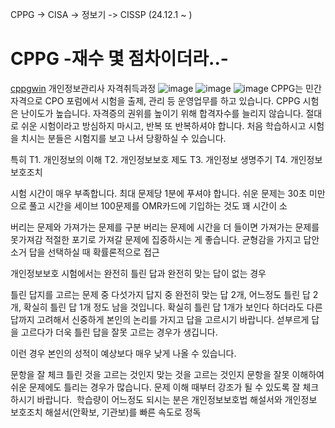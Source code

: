 CPPG -> CISA -> 정보기 -> CISSP
(24.12.1 ~ )
# CPPG -재수 몇 점차이더라..-
[cppgwin](https://cafe.naver.com/cppgwin)
개인정보관리사 자격취득과정
![image](https://github.com/user-attachments/assets/80e81f4a-56b6-4c55-9ba8-42da6b49daa2)
![image](https://github.com/user-attachments/assets/827f0a26-fd97-454a-b636-cbeda3f64030)
![image](https://github.com/user-attachments/assets/517e8edd-b352-4f36-83aa-9477ee9def0c)
CPPG는 민간자격으로 CPO 포럼에서 시험을 출제, 관리 등 운영업무를 하고 있습니다.
CPPG 시험은 난이도가 높습니다. 
자격증의 권위를 높이기 위해 합격자수를 늘리지 않습니다.
절대로 쉬운 시험이라고 방심하지 마시고, 반복 또 반복하셔야 합니다.
처음 학습하시고 시험을 치시는 분들은 시험지를 보고 나서 당황하실 수 있습니다.


특히 
T1. 개인정보의 이해
T2. 개인정보보호 제도
T3. 개인정보 생명주기 
T4. 개인정보 보호조치


시험 시간이 매우 부족합니다.
최대 문제당 1분에 푸셔야 합니다. 
쉬운 문제는 30초 미만으로 풀고 시간을 세이브
100문제를 OMR카드에 기입하는 것도 꽤 시간이 소

버리는 문제와 가져가는 문제를 구분
버리는 문제에 시간을 더 들이면 가져가는 문제를 못가져감
적절한 포기로 가져갈 문제에 집중하시는 게 좋습니다.
균형감을 가지고 답안 소거
답을 선택하실 때 확률론적으로 접근

개인정보보호 시험에서는 완전히 틀린 답과 완전히 맞는 답이 없는 경우

틀린 답지를 고르는 문제 중 다섯가지 답지 중 완전히 맞는 답 2개, 어느정도 틀린 답 2개, 확실히 틀린 답 1개 정도 남을 것입니다.
확실히 틀린 답 1개가 보인다 하더라도 다른 답까지 고려해서 신중하게 본인의 논리를 가지고 답을 고르시기 바랍니다.
섣부르게 답을 고르다가 더욱 틀린 답을 잘못 고르는 경우가 생깁니다. 

이런 경우 본인의 성적이 예상보다 매우 낮게 나올 수 있습니다.

문항을 잘 체크
틀린 것을 고르는 것인지 맞는 것을 고르는 것인지 문항을 잘못 이해하여 쉬운 문제에도 틀리는 경우가 많습니다.
문제 이해 때부터 강조가 될 수 있도록 잘 체크하시기 바랍니다.
​
학습량이 어느정도 되시는 분은 개인정보보호법 해설서와 개인정보 보호조치 해설서(안확보, 기관보)를 빠른 속도로 정독
